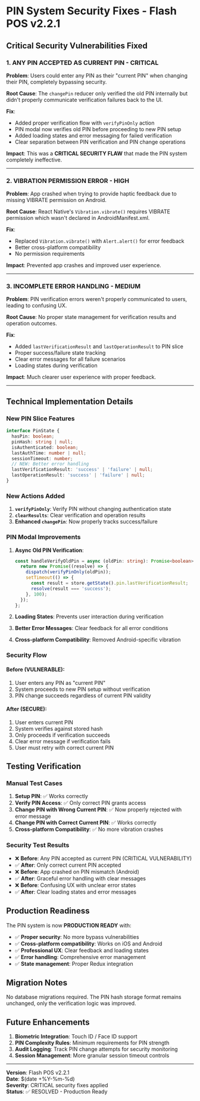 # PIN System Security Fixes - Flash POS v2.2.1

## Critical Security Vulnerabilities Fixed

### 1. **ANY PIN ACCEPTED AS CURRENT PIN** - CRITICAL
**Problem**: Users could enter any PIN as their "current PIN" when changing their PIN, completely bypassing security.

**Root Cause**: The `changePin` reducer only verified the old PIN internally but didn't properly communicate verification failures back to the UI.

**Fix**: 
- Added proper verification flow with `verifyPinOnly` action
- PIN modal now verifies old PIN before proceeding to new PIN setup
- Added loading states and error messaging for failed verification
- Clear separation between PIN verification and PIN change operations

**Impact**: This was a **CRITICAL SECURITY FLAW** that made the PIN system completely ineffective.

---

### 2. **VIBRATION PERMISSION ERROR** - HIGH
**Problem**: App crashed when trying to provide haptic feedback due to missing VIBRATE permission on Android.

**Root Cause**: React Native's `Vibration.vibrate()` requires VIBRATE permission which wasn't declared in AndroidManifest.xml.

**Fix**:
- Replaced `Vibration.vibrate()` with `Alert.alert()` for error feedback
- Better cross-platform compatibility
- No permission requirements

**Impact**: Prevented app crashes and improved user experience.

---

### 3. **INCOMPLETE ERROR HANDLING** - MEDIUM
**Problem**: PIN verification errors weren't properly communicated to users, leading to confusing UX.

**Root Cause**: No proper state management for verification results and operation outcomes.

**Fix**:
- Added `lastVerificationResult` and `lastOperationResult` to PIN slice
- Proper success/failure state tracking
- Clear error messages for all failure scenarios
- Loading states during verification

**Impact**: Much clearer user experience with proper feedback.

---

## Technical Implementation Details

### New PIN Slice Features

```typescript
interface PinState {
  hasPin: boolean;
  pinHash: string | null;
  isAuthenticated: boolean;
  lastAuthTime: number | null;
  sessionTimeout: number;
  // NEW: Better error handling
  lastVerificationResult: 'success' | 'failure' | null;
  lastOperationResult: 'success' | 'failure' | null;
}
```

### New Actions Added

1. **`verifyPinOnly`**: Verify PIN without changing authentication state
2. **`clearResults`**: Clear verification and operation results
3. **Enhanced `changePin`**: Now properly tracks success/failure

### PIN Modal Improvements

1. **Async Old PIN Verification**: 
   ```typescript
   const handleVerifyOldPin = async (oldPin: string): Promise<boolean> => {
     return new Promise((resolve) => {
       dispatch(verifyPinOnly(oldPin));
       setTimeout(() => {
         const result = store.getState().pin.lastVerificationResult;
         resolve(result === 'success');
       }, 100);
     });
   };
   ```

2. **Loading States**: Prevents user interaction during verification
3. **Better Error Messages**: Clear feedback for all error conditions
4. **Cross-platform Compatibility**: Removed Android-specific vibration

### Security Flow

#### Before (VULNERABLE):
1. User enters any PIN as "current PIN"
2. System proceeds to new PIN setup without verification
3. PIN change succeeds regardless of current PIN validity

#### After (SECURE):
1. User enters current PIN
2. System verifies against stored hash
3. Only proceeds if verification succeeds
4. Clear error message if verification fails
5. User must retry with correct current PIN

## Testing Verification

### Manual Test Cases

1. **Setup PIN**: ✅ Works correctly
2. **Verify PIN Access**: ✅ Only correct PIN grants access
3. **Change PIN with Wrong Current PIN**: ✅ Now properly rejected with error message
4. **Change PIN with Correct Current PIN**: ✅ Works correctly
5. **Cross-platform Compatibility**: ✅ No more vibration crashes

### Security Test Results

- ❌ **Before**: Any PIN accepted as current PIN (CRITICAL VULNERABILITY)
- ✅ **After**: Only correct current PIN accepted
- ❌ **Before**: App crashed on PIN mismatch (Android)
- ✅ **After**: Graceful error handling with clear messages
- ❌ **Before**: Confusing UX with unclear error states
- ✅ **After**: Clear loading states and error messages

## Production Readiness

The PIN system is now **PRODUCTION READY** with:

- ✅ **Proper security**: No more bypass vulnerabilities
- ✅ **Cross-platform compatibility**: Works on iOS and Android
- ✅ **Professional UX**: Clear feedback and loading states
- ✅ **Error handling**: Comprehensive error management
- ✅ **State management**: Proper Redux integration

## Migration Notes

No database migrations required. The PIN hash storage format remains unchanged, only the verification logic was improved.

## Future Enhancements

1. **Biometric Integration**: Touch ID / Face ID support
2. **PIN Complexity Rules**: Minimum requirements for PIN strength
3. **Audit Logging**: Track PIN change attempts for security monitoring
4. **Session Management**: More granular session timeout controls

---

**Version**: Flash POS v2.2.1  
**Date**: $(date +%Y-%m-%d)  
**Severity**: CRITICAL security fixes applied  
**Status**: ✅ RESOLVED - Production Ready 